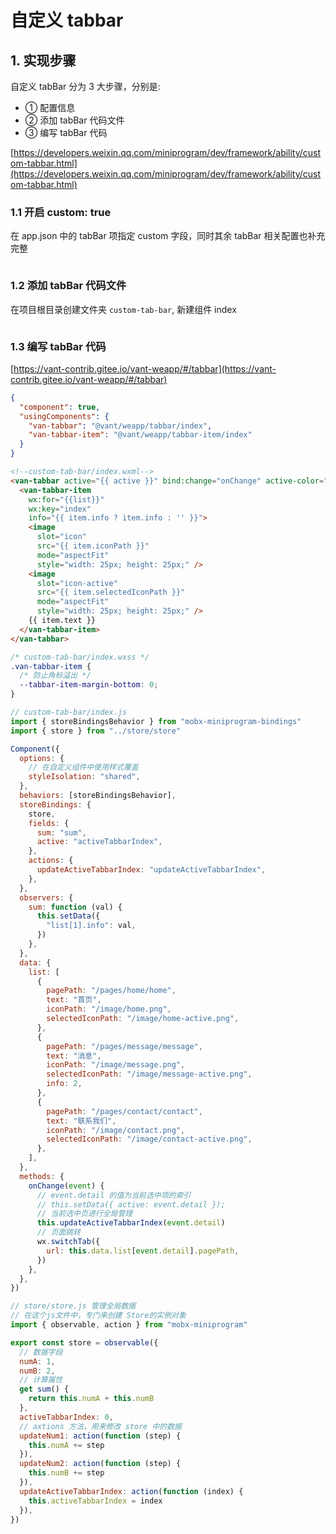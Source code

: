 # 自定义 tabbar

## 1. 实现步骤

自定义 tabBar 分为 3 大步骤，分别是:

- ① 配置信息
- ② 添加 tabBar 代码文件
- ③ 编写 tabBar 代码

[https://developers.weixin.qq.com/miniprogram/dev/framework/ability/custom-tabbar.html](https://developers.weixin.qq.com/miniprogram/dev/framework/ability/custom-tabbar.html)

### 1.1 开启 custom: true

在 app.json 中的 tabBar 项指定 custom 字段，同时其余 tabBar 相关配置也补充完整

<img :src="$withBase('/uniapp/wx/20.png')">

### 1.2 添加 tabBar 代码文件

在项目根目录创建文件夹 `custom-tab-bar`, 新建组件 index

<img :src="$withBase('/uniapp/wx/21.png')">

### 1.3 编写 tabBar 代码

[https://vant-contrib.gitee.io/vant-weapp/#/tabbar](https://vant-contrib.gitee.io/vant-weapp/#/tabbar)

```json
{
  "component": true,
  "usingComponents": {
    "van-tabbar": "@vant/weapp/tabbar/index",
    "van-tabbar-item": "@vant/weapp/tabbar-item/index"
  }
}
```

```html
<!--custom-tab-bar/index.wxml-->
<van-tabbar active="{{ active }}" bind:change="onChange" active-color="#13a7a0">
  <van-tabbar-item
    wx:for="{{list}}"
    wx:key="index"
    info="{{ item.info ? item.info : '' }}">
    <image
      slot="icon"
      src="{{ item.iconPath }}"
      mode="aspectFit"
      style="width: 25px; height: 25px;" />
    <image
      slot="icon-active"
      src="{{ item.selectedIconPath }}"
      mode="aspectFit"
      style="width: 25px; height: 25px;" />
    {{ item.text }}
  </van-tabbar-item>
</van-tabbar>
```

```css
/* custom-tab-bar/index.wxss */
.van-tabbar-item {
  /* 防止角标溢出 */
  --tabbar-item-margin-bottom: 0;
}
```

```js
// custom-tab-bar/index.js
import { storeBindingsBehavior } from "mobx-miniprogram-bindings"
import { store } from "../store/store"

Component({
  options: {
    // 在自定义组件中使用样式覆盖
    styleIsolation: "shared",
  },
  behaviors: [storeBindingsBehavior],
  storeBindings: {
    store,
    fields: {
      sum: "sum",
      active: "activeTabbarIndex",
    },
    actions: {
      updateActiveTabbarIndex: "updateActiveTabbarIndex",
    },
  },
  observers: {
    sum: function (val) {
      this.setData({
        "list[1].info": val,
      })
    },
  },
  data: {
    list: [
      {
        pagePath: "/pages/home/home",
        text: "首页",
        iconPath: "/image/home.png",
        selectedIconPath: "/image/home-active.png",
      },
      {
        pagePath: "/pages/message/message",
        text: "消息",
        iconPath: "/image/message.png",
        selectedIconPath: "/image/message-active.png",
        info: 2,
      },
      {
        pagePath: "/pages/contact/contact",
        text: "联系我们",
        iconPath: "/image/contact.png",
        selectedIconPath: "/image/contact-active.png",
      },
    ],
  },
  methods: {
    onChange(event) {
      // event.detail 的值为当前选中项的索引
      // this.setData({ active: event.detail });
      // 当前选中页进行全局管理
      this.updateActiveTabbarIndex(event.detail)
      // 页面跳转
      wx.switchTab({
        url: this.data.list[event.detail].pagePath,
      })
    },
  },
})
```

```js
// store/store.js 管理全局数据
// 在这个js文件中，专门来创建 Store的实例对象
import { observable, action } from "mobx-miniprogram"

export const store = observable({
  // 数据字段
  numA: 1,
  numB: 2,
  // 计算属性
  get sum() {
    return this.numA + this.numB
  },
  activeTabbarIndex: 0,
  // axtions 方法，用来修改 store 中的数据
  updateNum1: action(function (step) {
    this.numA += step
  }),
  updateNum2: action(function (step) {
    this.numB += step
  }),
  updateActiveTabbarIndex: action(function (index) {
    this.activeTabbarIndex = index
  }),
})
```
